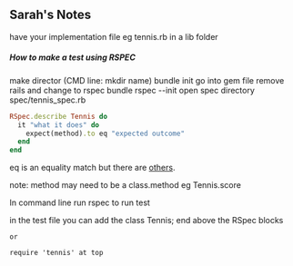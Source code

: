 ## Sarah's Notes
have your implementation file  eg tennis.rb in a lib folder

##### How to make a test using RSPEC
  make director (CMD line: mkdir name)
  bundle init
  go into gem file
  remove rails and change to rspec
  bundle
  rspec --init
  open spec directory
  spec/tennis_spec.rb

```ruby
RSpec.describe Tennis do
  it "what it does" do
    expect(method).to eq "expected outcome"
  end
end
```
  eq is an equality match but there are [others](https://relishapp.com/rspec/rspec-expectations/docs/built-in-matchers).

  note: method may need to be a class.method eg Tennis.score

  In command line run rspec to run test


in the test file you can
    add the class Tennis; end above the RSpec blocks


    or

    require 'tennis' at top
